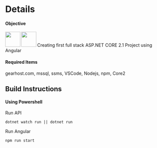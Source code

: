 # Details
#### Objective
 <a href="url"><img src="http://www.simb.co/wp-content/uploads/2016/09/angular.png" align="left" height="48" width="48"></a>
<a href="url"><img src="https://proxy.duckduckgo.com/iu/?u=http%3A%2F%2Fblog.newrelic.com%2Fwp-content%2Fuploads%2Fdotnet-core-logo-2-300x234.jpg&f=1" align="left" height="48" width="48"></a>
 <br />
 <br />
Creating first full stack ASP.NET CORE 2.1 Project using Angular 
#### Required Items
gearhost.com, mssql, ssms, VSCode, Nodejs, npm, Core2
 
## Build Instructions

#### Using Powershell

Run API
```
dotnet watch run || dotnet run
```
Run Angular
```
npm run start
```


